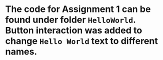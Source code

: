 # The code for Assignment 1 can be found under folder `HelloWorld`. Button interaction was added to change `Hello World` text to different names.
